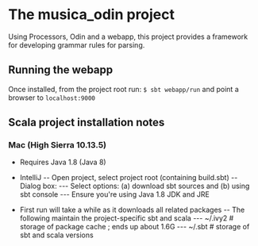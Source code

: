 # The musica_odin project

Using Processors, Odin and a webapp, this project provides a framework
for developing grammar rules for parsing.

## Running the webapp

Once installed, from the project root run:
`$ sbt webapp/run`
and point a browser to `localhost:9000`

## Scala project installation notes

### Mac (High Sierra 10.13.5)

- Requires Java 1.8 (Java 8)

- IntelliJ
-- Open project, select project root (containing build.sbt)
-- Dialog box:
--- Select options: (a) download sbt sources and (b) using sbt console
--- Ensure you're using Java 1.8 JDK and JRE

- First run will take a while as it downloads all related packages
-- The following maintain the project-specific sbt and scala
--- ~/.ivy2  # storage of package cache ; ends up about 1.6G
--- ~/.sbt   # storage of sbt and scala versions

